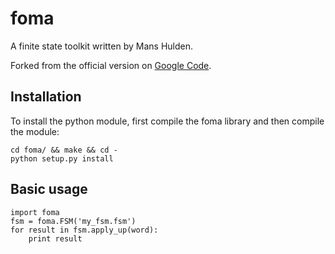 # foma

A finite state toolkit written by Mans Hulden.

Forked from the official version on [Google Code](http://code.google.com/p/foma/).

## Installation

To install the python module, first compile the foma library and then compile the module:

	cd foma/ && make && cd -
	python setup.py install

## Basic usage

	import foma
	fsm = foma.FSM('my_fsm.fsm')
	for result in fsm.apply_up(word):
		print result
